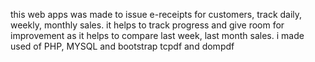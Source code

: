 this web apps was made to issue e-receipts for customers, track daily, weekly, monthly sales.    it helps to track progress and give room for   improvement    as it helps to compare   last week, last  month sales. i made used of PHP, MYSQL and bootstrap tcpdf and dompdf

